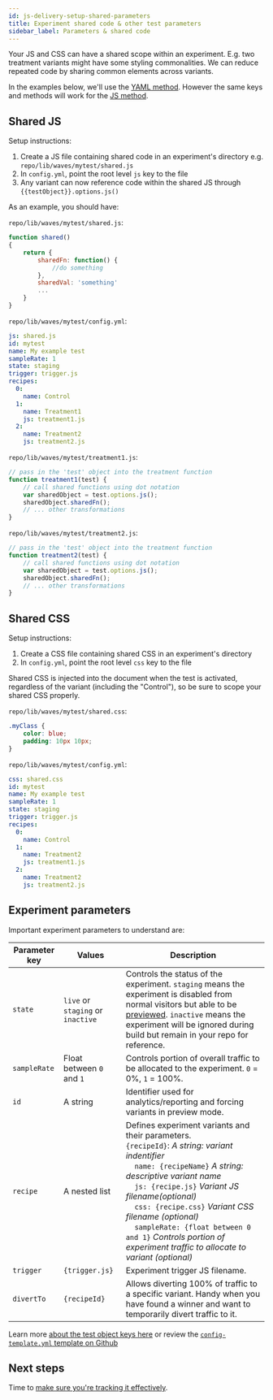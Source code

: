 ```yaml
---
id: js-delivery-setup-shared-parameters
title: Experiment shared code & other test parameters
sidebar_label: Parameters & shared code
---
```


Your JS and CSS can have a shared scope within an experiment. E.g. two treatment variants might have some styling commonalities. We can reduce repeated code by sharing common elements across variants.

In the examples below, we'll use the [YAML method](js-delivery-setup-yaml.md). However the same keys and methods will work for the [JS method](js-delivery-setup-js.md).

## Shared JS

Setup instructions:

1. Create a JS file containing shared code in an experiment's directory e.g. `repo/lib/waves/mytest/shared.js`
2. In `config.yml`, point the root level `js` key to the file
3. Any variant can now reference code within the shared JS through `{{testObject}}.options.js()`

As an example, you should have:

`repo/lib/waves/mytest/shared.js`:

```js
function shared()
{
    return {
        sharedFn: function() {
            //do something
        },
        sharedVal: 'something'
        ...
    }
}
```

`repo/lib/waves/mytest/config.yml`:

```yml
js: shared.js
id: mytest
name: My example test
sampleRate: 1
state: staging
trigger: trigger.js
recipes:
  0:
    name: Control
  1:
    name: Treatment1
    js: treatment1.js
  2:
    name: Treatment2
    js: treatment2.js
```

`repo/lib/waves/mytest/treatment1.js`:

```js
// pass in the 'test' object into the treatment function
function treatment1(test) {
    // call shared functions using dot notation
    var sharedObject = test.options.js();
    sharedObject.sharedFn();
    // ... other transformations
}
```

`repo/lib/waves/mytest/treatment2.js`:

```js
// pass in the 'test' object into the treatment function
function treatment2(test) {
    // call shared functions using dot notation
    var sharedObject = test.options.js();
    sharedObject.sharedFn();
    // ... other transformations
}
```

## Shared CSS

Setup instructions:

1. Create a CSS file containing shared CSS in an experiment's directory
2. In `config.yml`, point the root level `css` key to the file

Shared CSS is injected into the document when the test is activated, regardless of the variant (including the "Control"), so be sure to scope your shared CSS properly.

`repo/lib/waves/mytest/shared.css`:

```css
.myClass {
    color: blue;
    padding: 10px 10px;
}
```

`repo/lib/waves/mytest/config.yml`:

```yml
css: shared.css
id: mytest
name: My example test
sampleRate: 1
state: staging
trigger: trigger.js
recipes:
  0:
    name: Control
  1:
    name: Treatment2
    js: treatment1.js
  2:
    name: Treatment2
    js: treatment2.js
```

## Experiment parameters

Important experiment parameters to understand are:

Parameter key | Values | Description
--- | --- | ---
`state` | `live` or `staging` or `inactive` | Controls the status of the experiment. `staging` means the experiment is disabled from normal visitors but able to be [previewed](js-delivery-preview-launch.md). `inactive` means the experiment will be ignored during build but remain in your repo for reference.
`sampleRate` | Float between `0` and `1` | Controls portion of overall traffic to be allocated to the experiment. `0` = 0%, `1` = 100%.
`id` | A string | Identifier used for analytics/reporting and forcing variants in preview mode.
`recipe` | A nested list | Defines experiment variants and their parameters. <br> `{recipeId}`: *A string: variant indentifier*<br> &nbsp;&nbsp;&nbsp;&nbsp;`name: {recipeName}` *A string: descriptive variant name*<br>&nbsp;&nbsp;&nbsp;&nbsp;`js: {recipe.js}` *Variant JS filename(optional)*<br>&nbsp;&nbsp;&nbsp;&nbsp;`css: {recipe.css}` *Variant CSS filename (optional)*<br>&nbsp;&nbsp;&nbsp;&nbsp;`sampleRate: {float between 0 and 1}` *Controls portion of experiment traffic to allocate to variant (optional)*
`trigger` | `{trigger.js}` | Experiment trigger JS filename.
`divertTo` | `{recipeId}` | Allows diverting 100% of traffic to a specific variant. Handy when you have found a winner and want to temporarily divert traffic to it.

Learn more [about the test object keys here](js-delivery-test-object.md) or review the [`config-template.yml` template on Github](https://github.com/mint-metrics/mojito-js-delivery/blob/master/config-template.yml)

## Next steps

Time to [make sure you're tracking it effectively](js-delivery-customisation.md).
